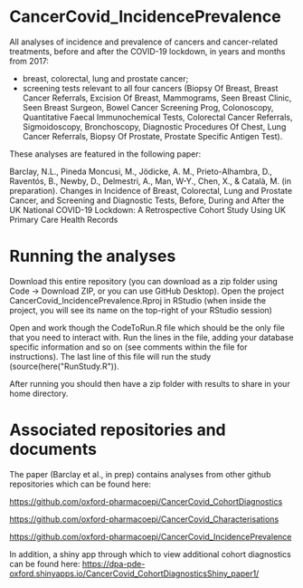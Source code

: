 # CancerCovid_IncidencePrevalence
All analyses of incidence and prevalence of cancers and cancer-related treatments, before and after the COVID-19 lockdown, in years and months from 2017:
- breast, colorectal, lung and prostate cancer; 
- screening tests relevant to all four cancers (Biopsy Of Breast, Breast Cancer Referrals, Excision Of Breast, Mammograms, Seen Breast Clinic, Seen Breast Surgeon, Bowel Cancer Screening Prog, Colonoscopy, Quantitative Faecal Immunochemical Tests, Colorectal Cancer Referrals, Sigmoidoscopy, Bronchoscopy, Diagnostic Procedures Of Chest, Lung Cancer Referrals, Biopsy Of Prostate, Prostate Specific Antigen Test).

These analyses are featured in the following paper:

Barclay, N.L., Pineda Moncusi, M., Jödicke, A. M., Prieto-Alhambra, D., Raventós, B., Newby, D., Delmestri, A., Man, W-Y., Chen, X., & Català, M. (in preparation). Changes in Incidence of Breast, Colorectal, Lung and Prostate Cancer, and Screening and Diagnostic Tests, Before, During and After the UK National COVID-19 Lockdown: A Retrospective Cohort Study Using UK Primary Care Health Records

# Running the analyses
Download this entire repository (you can download as a zip folder using Code -> Download ZIP, or you can use GitHub Desktop).
Open the project CancerCovid_IncidencePrevalence.Rproj  in RStudio (when inside the project, you will see its name on the top-right of your RStudio session)

Open and work though the CodeToRun.R file which should be the only file that you need to interact with. Run the lines in the file, adding your database specific information and so on (see comments within the file for instructions). The last line of this file will run the study (source(here("RunStudy.R")).

After running you should then have a zip folder with results to share in your home directory.


# Associated repositories and documents
The paper (Barclay et al., in prep) contains analyses from other github repositories which can be found here:

https://github.com/oxford-pharmacoepi/CancerCovid_CohortDiagnostics

https://github.com/oxford-pharmacoepi/CancerCovid_Characterisations

https://github.com/oxford-pharmacoepi/CancerCovid_IncidencePrevalence

In addition, a shiny app through which to view additional cohort diagnostics can be found here: https://dpa-pde-oxford.shinyapps.io/CancerCovid_CohortDiagnosticsShiny_paper1/
